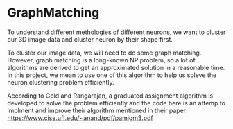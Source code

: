 # GraphMatching

To understand different methologies of different neurons, we want to cluster our 3D image data and cluster neuron by their shape first. 

To cluster our image data, we will need to do some graph matching. However, graph matching is a long-known NP problem, so a lot of algorithms are derived to get an approximated solution in a reasonable time. In this project, we mean to use one of this algorithm to help us soleve the neuron clustering problem efficiently.

According to Gold and Rangarajan, a graduated assignment algorithm is developed to solve the problem efficiently and the code here is an attemp to implment and improve their algorithm mentioned in their paper: https://www.cise.ufl.edu/~anand/pdf/pamigm3.pdf
